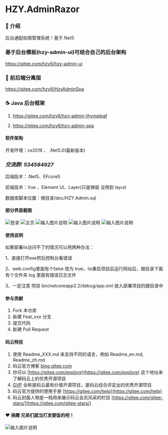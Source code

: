 # HZY.AdminRazor



### :yellow_heart: 介绍 
后台通配权限管理系统！基于.Net5

### 基于后台模板(hzy-admin-ui)可结合自己的后台架构
https://gitee.com/hzy6/hzy-admin-ui

###  :cherries: 前后端分离版
https://gitee.com/hzy6/HzyAdminSpa

###  :coffee:  Java 后台框架

1. https://gitee.com/hzy6/hzy-admin-thymeleaf

2. https://gitee.com/hzy6/hzy-admin-spa


#### 软件架构
开发环境：vs2019 、 .Net5.0(最新版本)

###  **_交流群: 534584927_** 

后端技术：.Net5、EFcore5

前端技术：Vue 、Element UI、Layer(只是弹层 没用到 layui)

数据库脚本位置：根目录/doc/HZY.Admin.sql


#### 部分界面截图
![登录](https://images.gitee.com/uploads/images/2021/0320/151018_b51ad931_1242080.png "屏幕截图.png")
![主页](https://images.gitee.com/uploads/images/2021/0320/151041_4daa85aa_1242080.png "屏幕截图.png")
![输入图片说明](https://images.gitee.com/uploads/images/2021/0320/151202_438941c7_1242080.png "屏幕截图.png")
![输入图片说明](https://images.gitee.com/uploads/images/2021/0320/151808_c26e1112_1242080.png "屏幕截图.png")
![输入图片说明](https://images.gitee.com/uploads/images/2021/0320/151337_c5a9e1d4_1242080.png "屏幕截图.png")

#### 使用说明

如果部署iis访问不了的情况可以用两种办法：

1、直接打开exe然后控制台看错误

2、web.config里面有个false 改为 true，iis重启项目后运行网站后，跟目录下面 有个文件夹 log 里面有错误日志文件

3、一定注意 项目 bin/netcoreapp2.2/debug/app.xml 放入部署项目的跟目录中 


#### 参与贡献

1. Fork 本仓库
2. 新建 Feat_xxx 分支
3. 提交代码
4. 新建 Pull Request


#### 码云特技

1. 使用 Readme\_XXX.md 来支持不同的语言，例如 Readme\_en.md, Readme\_zh.md
2. 码云官方博客 [blog.gitee.com](https://blog.gitee.com)
3. 你可以 [https://gitee.com/explore](https://gitee.com/explore) 这个地址来了解码云上的优秀开源项目
4. [GVP](https://gitee.com/gvp) 全称是码云最有价值开源项目，是码云综合评定出的优秀开源项目
5. 码云官方提供的使用手册 [https://gitee.com/help](https://gitee.com/help)
6. 码云封面人物是一档用来展示码云会员风采的栏目 [https://gitee.com/gitee-stars/](https://gitee.com/gitee-stars/)

####  :heart: 捐赠 兄弟们就当打发要饭的吧！
![输入图片说明](https://images.gitee.com/uploads/images/2020/1216/105734_96c2122c_1242080.png "未标题-1.png")